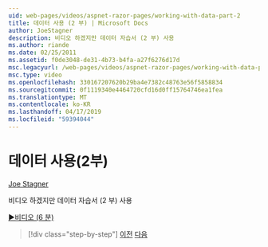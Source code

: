 ```yaml
---
uid: web-pages/videos/aspnet-razor-pages/working-with-data-part-2
title: 데이터 사용 (2 부) | Microsoft Docs
author: JoeStagner
description: 비디오 하겠지만 데이터 자습서 (2 부) 사용
ms.author: riande
ms.date: 02/25/2011
ms.assetid: f0de3048-de31-4b73-b4fa-a27f6276d17d
msc.legacyurl: /web-pages/videos/aspnet-razor-pages/working-with-data-part-2
msc.type: video
ms.openlocfilehash: 330167207620b29ba4e7382c48763e56f5858834
ms.sourcegitcommit: 0f1119340e4464720cfd16d0ff15764746ea1fea
ms.translationtype: MT
ms.contentlocale: ko-KR
ms.lasthandoff: 04/17/2019
ms.locfileid: "59394044"
---
```

# <a name="working-with-data-part-2"></a>데이터 사용(2부)

[Joe Stagner](https://github.com/JoeStagner)

비디오 하겠지만 데이터 자습서 (2 부) 사용

[&#9654;비디오 (6 분)](https://channel9.msdn.com/Blogs/ASP-NET-Site-Videos/working-with-data-part-2)

> [!div class="step-by-step"]
> [이전](working-with-data-part-1.md)
> [다음](displaying-data-in-a-grid.md)
